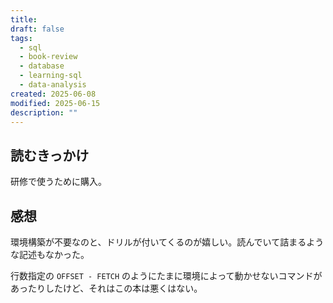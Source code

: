 ```yaml
---
title: 
draft: false
tags:
  - sql
  - book-review
  - database
  - learning-sql
  - data-analysis
created: 2025-06-08
modified: 2025-06-15
description: ""
---
```

## 読むきっかけ

研修で使うために購入。

## 感想

環境構築が不要なのと、ドリルが付いてくるのが嬉しい。読んでいて詰まるような記述もなかった。

行数指定の `OFFSET - FETCH` のようにたまに環境によって動かせないコマンドがあったりしたけど、それはこの本は悪くはない。
